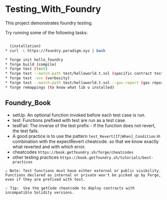 # Testing_With_Foundry

This project demonstrates foundry testing.

Try running some of the following tasks:

```bash

  (installation)
* curl -L https://foundry.paradigm.xyz | bash

* forge init hello_foundry
* forge build (compile)
* forge test (test)
* forge test --match-path test/helloworld.t.sol (specific contract test)
* forge test -vvv (verbosity)
* forge test --match-path test/helloworld.t.sol --gas-report (gas report)
* forge remappings (to know what lib u installed)


```

## Foundry_Book

- setUp: An optional function invoked before each test case is run.
- test: Functions prefixed with test are run as a test case.
- testFail: The inverse of the test prefix - if the function does not revert, the test fails.
- A good practice is to use the pattern `test_Revert[If|When]_Condition` in combination with the expectRevert cheatcode. so that we know exactly what reverted and with which error.
- cheatcodes `https://book.getfoundry.sh/forge/cheatcodes`
- other testing practices `https://book.getfoundry.sh/tutorials/best-practices`

```
⚠️ Note: Test functions must have either external or public visibility. Functions declared as internal or private won't be picked up by Forge, even if they are prefixed with test.
```

```
💡 Tip:  Use the getCode cheatcode to deploy contracts with incompatible Solidity versions.
```
